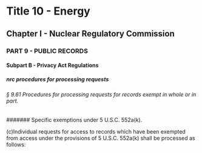 
# Title 10 - Energy
## Chapter I - Nuclear Regulatory Commission
### PART 9 - PUBLIC RECORDS
#### Subpart B - Privacy Act Regulations
##### nrc procedures for processing requests
###### § 9.61 Procedures for processing requests for records exempt in whole or in part.
####### Specific exemptions under 5 U.S.C. 552a(k).

(c)Individual requests for access to records which have been exempted from access under the provisions of 5 U.S.C. 552a(k) shall be processed as follows:
